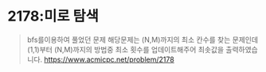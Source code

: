 # 2178:미로 탐색
> bfs를이용하여 풀었던 문제
> 해당문제는 (N,M)까지의 최소 칸수를 찾는 문제인데 (1,1)부터 (N,M)까지의 방법중 최소 횟수를 업데이트해주어 최솟값을 출력하였습니다.
>https://www.acmicpc.net/problem/2178
